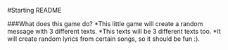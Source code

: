 #Starting README

###What does this game do?
*This little game will create a random message with 3 different texts. 
*This texts will be 3 different texts too.
*It will create random lyrics from certain songs, so it should be fun :).